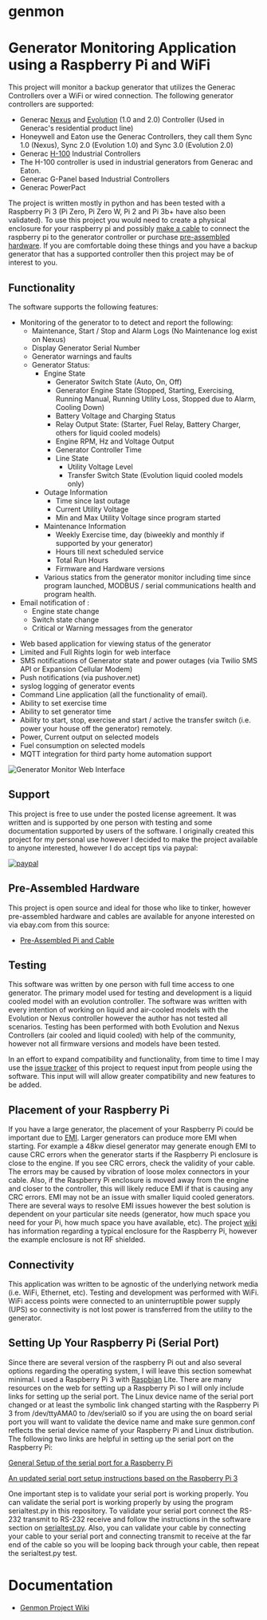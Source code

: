 # genmon
# Generator Monitoring Application using a Raspberry Pi and WiFi

This project will monitor a backup generator that utilizes the Generac Controllers over a WiFi or wired connection.  The following generator controllers are supported:

* Generac [Nexus](https://raw.githubusercontent.com/jgyates/genmon/master/Diagrams/Nexus_Controller.jpg) and [Evolution](https://raw.githubusercontent.com/jgyates/genmon/master/Diagrams/Evolution_Controller.jpg) (1.0 and 2.0) Controller (Used in Generac's residential product line)
* Honeywell and Eaton use the Generac Controllers, they call them Sync 1.0 (Nexus), Sync 2.0 (Evolution 1.0) and Sync 3.0 (Evolution 2.0)
* Generac [H-100](https://raw.githubusercontent.com/jgyates/genmon/master/Diagrams/H-100_Controller.png) Industrial Controllers
* The H-100 controller is used in industrial generators from Generac and Eaton.
* Generac G-Panel based Industrial Controllers
* Generac PowerPact

The project is written mostly in python and has been tested with a Raspberry Pi 3 (Pi Zero, Pi Zero W, Pi 2 and Pi 3b+ have also been validated). To use this project you would need to create a physical enclosure for your raspberry pi and possibly [make a cable](https://github.com/jgyates/genmon/wiki/3.1--Making-a-Cable) to connect the raspberry pi to the generator controller or purchase [pre-assembled hardware](https://github.com/jgyates/genmon/wiki#pre-assembled-hardware). If you are comfortable doing these things and you have a backup generator that has a supported controller then this project may be of interest to you.

## Functionality
The software supports the following features:

* Monitoring of the generator to to detect and report the following:
    * Maintenance, Start / Stop and Alarm Logs (No Maintenance log exist on Nexus)
    * Display Generator Serial Number
    * Generator warnings and faults
    * Generator Status:
        * Engine State
            - Generator Switch State (Auto, On, Off)
            - Generator Engine State (Stopped, Starting, Exercising, Running Manual, Running Utility Loss, Stopped due to Alarm, Cooling Down)
            - Battery Voltage and Charging Status
            - Relay Output State: (Starter, Fuel Relay, Battery Charger, others for liquid cooled models)
            - Engine RPM, Hz and Voltage Output
            - Generator Controller Time
            - Line State
                - Utility Voltage Level
                - Transfer Switch State (Evolution liquid cooled models only)
        * Outage Information
            - Time since last outage
            - Current Utility Voltage
            - Min and Max Utility Voltage since program started
        * Maintenance Information
            - Weekly Exercise time, day (biweekly and monthly if supported by your generator)
            - Hours till next scheduled service
            - Total Run Hours
            - Firmware and Hardware versions
        * Various statics from the generator monitor including time since program launched,
              MODBUS / serial communications health and program health.
* Email notification of :
    - Engine state change
    - Switch state change
    - Critical or Warning messages from the generator
- Web based application for viewing status of the generator
- Limited and Full Rights login for web interface
- SMS notifications of Generator state and power outages (via Twilio SMS API or Expansion Cellular Modem)
- Push notifications (via pushover.net)
- syslog logging of generator events
- Command Line application (all the functionality of email).
- Ability to set exercise time
- Ability to set generator time
- Ability to start, stop, exercise and start / active the transfer switch (i.e. power your house off the generator) remotely.
- Power, Current output on selected models
- Fuel consumption on selected models
- MQTT integration for third party home automation support

![Generator Monitor Web Interface](https://raw.githubusercontent.com/jgyates/genmon/master/Diagrams/Web_UI_Status.png)

## Support
This project is free to use under the posted license agreement. It was written and is supported by one person with testing and some documentation supported by users of the software. I originally created this project for my personal use however I decided to make the project available to anyone interested, however I do accept tips via paypal:

[![paypal](https://www.paypalobjects.com/en_US/i/btn/btn_donateCC_LG.gif)](https://www.paypal.com/cgi-bin/webscr?cmd=_donations&business=8Z4TSR22RLMWQ&lc=US&item_name=jgyates&item_number=jgyates&currency_code=USD&bn=PP%2dDonationsBF%3abtn_donate_LG%2egif%3aNonHosted)

## Pre-Assembled Hardware
This project is open source and ideal for those who like to tinker, however pre-assembled hardware and cables are available for anyone interested on via ebay.com from this source:

* [Pre-Assembled Pi and Cable](https://www.ebay.com/itm/Generac-Generator-Monitor-Device-Powered-by-GenMon-github-by-jgyates/263944254074?hash=item3d744db27a:g:xvAAAOSw8H1boD0R:rk:1:pf:0)


## Testing
This software was written by one person with full time access to one generator. The primary model used for testing and development is a liquid cooled model with an evolution controller. The software was written with every intention of working on liquid and air-cooled models with the Evolution or Nexus controller however the author has not tested all scenarios. Testing has been performed with both Evolution and Nexus Controllers (air cooled and liquid cooled) with help of the community, however not all firmware versions and models have been tested.

In an effort to expand compatibility and functionality, from time to time I may use the [issue tracker](https://github.com/jgyates/genmon/issues) of this project to request input from people using the software. This input will will allow greater compatibility and new features to be added.

## Placement of your Raspberry Pi
If you have a large generator, the placement of your Raspberry Pi could be important due to [EMI](https://en.wikipedia.org/wiki/Electromagnetic_interference). Larger generators can produce more EMI when starting. For example a 48kw diesel generator may generate enough EMI to cause CRC errors when the generator starts if the Raspberry Pi enclosure is close to the engine. If you see CRC errors, check the validity of your cable. The errors may be caused by vibration of loose molex connectors in your cable. Also, if the Raspberry Pi enclosure is moved away from the engine and closer to the controller, this will likely reduce EMI if that is causing any CRC errors. EMI may not be an issue with smaller liquid cooled generators. There are several ways to resolve EMI issues however the best solution is dependent on your particular site needs (generator, how much space you need for your Pi, how much space you have available, etc). The project [wiki](https://github.com/jgyates/genmon/wiki/2:-Hardware) has information regarding a typical enclosure for the Raspberry Pi, however the example enclosure is not RF shielded.

## Connectivity
This application was written to be agnostic of the underlying network media (i.e. WiFi, Ethernet, etc). Testing and development was performed with WiFi. WiFi access points were connected to an uninterruptible power supply (UPS) so connectivity is not lost power is transferred from the utility to the generator.

## Setting Up Your Raspberry Pi (Serial Port)
Since there are several version of the raspberry Pi out and also several options regarding the operating system, I will leave this section somewhat minimal. I used a Raspberry Pi 3 with [Raspbian](https://www.raspberrypi.org/downloads/raspbian/) Lite. There are many resources on the web for setting up a Raspberry Pi so I will only include links for setting up the serial port. The Linux device name of the serial port changed or at least the symbolic link changed starting with the Raspberry Pi 3 from /dev/ttyAMA0 to /dev/serial0 so if you are using the on board serial port you will want to validate the device name and make sure genmon.conf reflects the serial device name of your Raspberry Pi and Linux distribution. The following two links are helpful in setting up the serial port on the Raspberry Pi:

[General Setup of the serial port for a Raspberry Pi](http://elinux.org/RPi_Serial_Connection)

[An updated serial port setup instructions based on the Raspberry Pi 3](http://spellfoundry.com/2016/05/29/configuring-gpio-serial-port-raspbian-jessie-including-pi-3/)

One important step is to validate your serial port is working properly. You can validate the serial port is working properly by using the program serialtest.py in this repository. To validate your serial port connect the RS-232 transmit to RS-232 receive and follow the instructions in the software section on [serialtest.py](https://github.com/jgyates/genmon/wiki/1:-Software-Overview#otherappsserialtestpy-optional). Also, you can validate your cable by connecting your cable to your serial port and connecting transmit to receive at the far end of the cable so you will be looping back through your cable, then repeat the serialtest.py test.

# Documentation
* [Genmon Project Wiki](https://github.com/jgyates/genmon/wiki)
